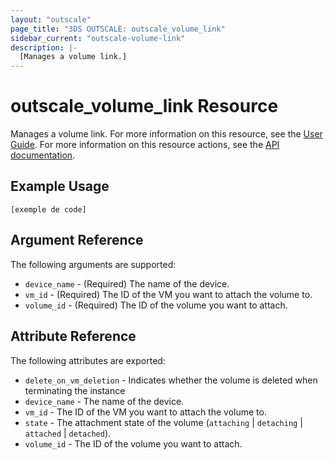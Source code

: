 ```yaml
---
layout: "outscale"
page_title: "3DS OUTSCALE: outscale_volume_link"
sidebar_current: "outscale-volume-link"
description: |-
  [Manages a volume link.]
---
```


# outscale_volume_link Resource

Manages a volume link.
For more information on this resource, see the [User Guide](https://wiki.outscale.net/display/EN/About+Volumes).
For more information on this resource actions, see the [API documentation](https://docs-beta.outscale.com/#linkvolume).

## Example Usage

```hcl
[exemple de code]
```

## Argument Reference

The following arguments are supported:

* `device_name` - (Required) The name of the device.
* `vm_id` - (Required) The ID of the VM you want to attach the volume to.
* `volume_id` - (Required) The ID of the volume you want to attach.

## Attribute Reference

The following attributes are exported:

* `delete_on_vm_deletion` - Indicates whether the volume is deleted when terminating the instance
* `device_name` - The name of the device.
* `vm_id` - The ID of the VM you want to attach the volume to.
* `state` - The attachment state of the volume (`attaching` | `detaching` | `attached` | `detached`).
* `volume_id` - The ID of the volume you want to attach.

